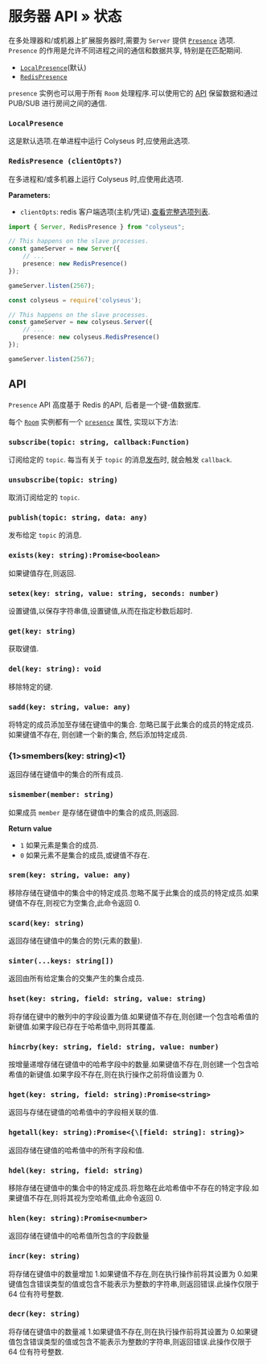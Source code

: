 # 服务器 API &raquo; 状态

在多处理器和/或机器上扩展服务器时,需要为 `Server` 提供 [`Presence`](/server/api/#optionspresence) 选项. `Presence` 的作用是允许不同进程之间的通信和数据共享, 特别是在匹配期间.

- [`LocalPresence`](#localpresence)(默认)
- [`RedisPresence`](#redispresence-clientopts)

`presence` 实例也可以用于所有 `Room` 处理程序.可以使用它的 [API](#api) 保留数据和通过 PUB/SUB 进行房间之间的通信.

### `LocalPresence`

这是默认选项.在单进程中运行  Colyseus 时,应使用此选项.

### `RedisPresence (clientOpts?)`

在多进程和/或多机器上运行  Colyseus 时,应使用此选项.

**Parameters:**

- `clientOpts`: redis 客户端选项(主机/凭证).[查看完整选项列表](https://github.com/DefinitelyTyped/DefinitelyTyped/blob/master/types/redis/index.d.ts#L28-L52).

```typescript fct_label="TypeScript"
import { Server, RedisPresence } from "colyseus";

// This happens on the slave processes.
const gameServer = new Server({
    // ...
    presence: new RedisPresence()
});

gameServer.listen(2567);
```

```typescript fct_label="JavaScript"
const colyseus = require('colyseus');

// This happens on the slave processes.
const gameServer = new colyseus.Server({
    // ...
    presence: new colyseus.RedisPresence()
});

gameServer.listen(2567);
```

## API

`Presence` API 高度基于 Redis 的API, 后者是一个键-值数据库.

每个 [`Room`](/server/room) 实例都有一个 [`presence`](/server/room/#presence-presence) 属性, 实现以下方法:

### `subscribe(topic: string, callback:Function)`

订阅给定的 `topic`. 每当有关于 `topic` 的消息[发布](#publishtopic-string-data-any)时, 就会触发 `callback`.

### `unsubscribe(topic: string)`

取消订阅给定的 `topic`.

### `publish(topic: string, data: any)`

发布给定 `topic` 的消息.

### `exists(key: string):Promise<boolean>`

如果键值存在,则返回.

### `setex(key: string, value: string, seconds: number)`

设置键值,以保存字符串值,设置键值,从而在指定秒数后超时.

### `get(key: string)`

获取键值.

### `del(key: string): void`

移除特定的键.

### `sadd(key: string, value: any)`

将特定的成员添加至存储在键值中的集合. 忽略已属于此集合的成员的特定成员. 如果键值不存在, 则创建一个新的集合, 然后添加特定成员.

### {1>smembers(key: string)<1}

返回存储在键值中的集合的所有成员.

### `sismember(member: string)`

如果成员 `member` 是存储在键值中的集合的成员,则返回.

**Return value**

- `1` 如果元素是集合的成员.
- `0`  如果元素不是集合的成员,或键值不存在.

### `srem(key: string, value: any)`

移除存储在键值中的集合中的特定成员.忽略不属于此集合的成员的特定成员.如果键值不存在,则视它为空集合,此命令返回 0.

### `scard(key: string)`

返回存储在键值中的集合的势(元素的数量).

### `sinter(...keys: string[])`

返回由所有给定集合的交集产生的集合成员.

### `hset(key: string, field: string, value: string)`

将存储在键中的散列中的字段设置为值.如果键值不存在,则创建一个包含哈希值的新键值.如果字段已存在于哈希值中,则将其覆盖.

### `hincrby(key: string, field: string, value: number)`

按增量递增存储在键值中的哈希字段中的数量.如果键值不存在,则创建一个包含哈希值的新键值.如果字段不存在,则在执行操作之前将值设置为 0.

### `hget(key: string, field: string):Promise<string>`

返回与存储在键值的哈希值中的字段相关联的值.

### `hgetall(key: string):Promise<{\[field: string]: string}>`

返回存储在键值的哈希值中的所有字段和值.

### `hdel(key: string, field: string)`

移除存储在键值中的集合中的特定成员.将忽略在此哈希值中不存在的特定字段.如果键值不存在,则将其视为空哈希值,此命令返回 0.

### `hlen(key: string):Promise<number>`

返回存储在键值中的哈希值所包含的字段数量

### `incr(key: string)`

将存储在键值中的数量增加 1.如果键值不存在,则在执行操作前将其设置为 0.如果键值包含错误类型的值或包含不能表示为整数的字符串,则返回错误.此操作仅限于 64 位有符号整数.

### `decr(key: string)`

将存储在键值中的数量减 1.如果键值不存在,则在执行操作前将其设置为 0.如果键值包含错误类型的值或包含不能表示为整数的字符串,则返回错误.此操作仅限于 64 位有符号整数.
